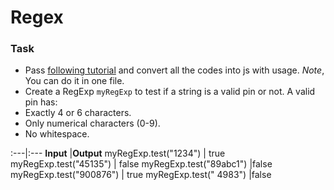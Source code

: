 # Regex

### Task

- Pass [following tutorial](https://regexone.com/lesson/whitespaces) and convert all the codes into js with usage.
  _Note_, You can do it in one file.
- Create a RegExp `myRegExp` to test if a string is a valid pin or not. A valid pin has:
- Exactly 4 or 6 characters.
- Only numerical characters (0-9).
- No whitespace.

:---|:---
**Input** |**Output**
myRegExp.test("1234") | true
myRegExp.test("45135") | false
myRegExp.test("89abc1") |false
myRegExp.test("900876") | true
myRegExp.test(" 4983") |false
